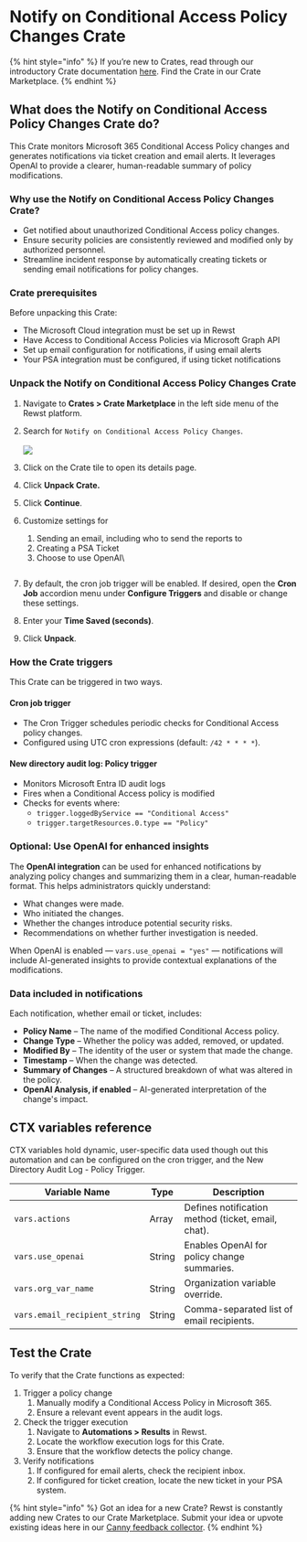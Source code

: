 # Notify on Conditional Access Policy Changes Crate

{% hint style="info" %}
If you’re new to Crates, read through our introductory Crate documentation [here](https://docs.rewst.help/prebuilt-automations/crates). Find the Crate in our Crate Marketplace.
{% endhint %}

## What does the Notify on Conditional Access Policy Changes Crate do?

This Crate monitors Microsoft 365 Conditional Access Policy changes and generates notifications via ticket creation and email alerts. It leverages OpenAI to provide a clearer, human-readable summary of policy modifications.

### Why use the Notify on Conditional Access Policy Changes Crate?

* Get notified about unauthorized Conditional Access policy changes.
* Ensure security policies are consistently reviewed and modified only by authorized personnel.
* Streamline incident response by automatically creating tickets or sending email notifications for policy changes.

### Crate prerequisites

Before unpacking this Crate:

* The Microsoft Cloud integration must be set up in Rewst
* Have Access to Conditional Access Policies via Microsoft Graph API
* Set up email configuration for notifications, if using email alerts
* Your PSA integration must be configured, if using ticket notifications

### Unpack the Notify on Conditional Access Policy Changes Crate

1. Navigate to **Crates > Crate Marketplace** in the left side menu of the Rewst platform.
2. Search for `Notify on Conditional Access Policy Changes`.\
   \
   ![](<../../../.gitbook/assets/Screenshot 2025-04-14 at 10.27.46 AM.png>)
3. Click on the Crate tile to open its details page.
4. Click **Unpack Crate.**
5. Click **Continue**.
6.  Customize settings for

    1. Sending an email, including who to send the reports to
    2. Creating a PSA Ticket
    3. Choose to use OpenAI\


    <figure><img src="../../../.gitbook/assets/Screenshot 2025-04-14 at 10.30.39 AM.png" alt=""><figcaption></figcaption></figure>
7. By default, the cron job trigger will be enabled. If desired, open the **Cron Job** accordion menu under **Configure Triggers** and disable or change these settings.
8. Enter your **Time Saved (seconds)**.
9. Click **Unpack**.

### How the Crate triggers

This Crate can be triggered in two ways.

#### **Cron job trigger**

* The Cron Trigger schedules periodic checks for Conditional Access policy changes.
* Configured using UTC cron expressions (default: `/42 * * * *`).

#### **New directory audit log: Policy trigger**

* Monitors Microsoft Entra ID audit logs
* Fires when a Conditional Access policy is modified
* Checks for events where:
  * `trigger.loggedByService == "Conditional Access"`
  * `trigger.targetResources.0.type == "Policy"`

### Optional: Use OpenAI for enhanced insights&#x20;

The **OpenAI integration** can be used for enhanced notifications by analyzing policy changes and summarizing them in a clear, human-readable format. This helps administrators quickly understand:

* What changes were made.
* Who initiated the changes.
* Whether the changes introduce potential security risks.
* Recommendations on whether further investigation is needed.

When OpenAI is enabled — `vars.use_openai = "yes"` — notifications will include AI-generated insights to provide contextual explanations of the modifications.

### Data included in notifications

Each notification, whether email or ticket, includes:

* **Policy Name** – The name of the modified Conditional Access policy.
* **Change Type** – Whether the policy was added, removed, or updated.
* **Modified By** – The identity of the user or system that made the change.
* **Timestamp** – When the change was detected.
* **Summary of Changes** – A structured breakdown of what was altered in the policy.
* **OpenAI Analysis, if enabled** – AI-generated interpretation of the change's impact.

## CTX variables reference

CTX variables hold dynamic, user-specific data used though out this automation and can be configured on the cron trigger, and the New Directory Audit Log - Policy Trigger.

| Variable Name                 | Type   | Description                                        |
| ----------------------------- | ------ | -------------------------------------------------- |
| `vars.actions`                | Array  | Defines notification method (ticket, email, chat). |
| `vars.use_openai`             | String | Enables OpenAI for policy change summaries.        |
| `vars.org_var_name`           | String | Organization variable override.                    |
| `vars.email_recipient_string` | String | Comma-separated list of email recipients.          |

## Test the Crate

To verify that the Crate functions as expected:

1. Trigger a policy change
   1. Manually modify a Conditional Access Policy in Microsoft 365.
   2. Ensure a relevant event appears in the audit logs.
2. Check the trigger execution
   1. Navigate to **Automations > Results** in Rewst.
   2. Locate the workflow execution logs for this Crate.
   3. Ensure that the workflow detects the policy change.
3. Verify notifications
   1. If configured for email alerts, check the recipient inbox.
   2. If configured for ticket creation, locate the new ticket in your PSA system.

{% hint style="info" %}
Got an idea for a new Crate? Rewst is constantly adding new Crates to our Crate Marketplace. Submit your idea or upvote existing ideas here in our [Canny feedback collector](https://rewst.canny.io/crates).
{% endhint %}
